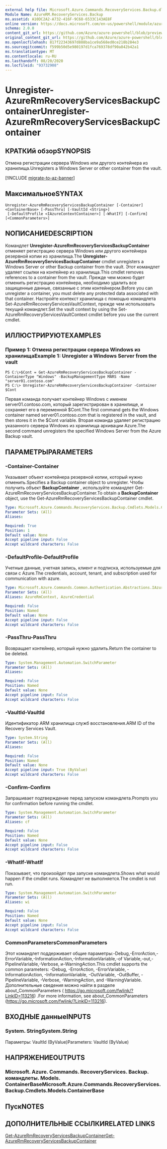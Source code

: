 ```yaml
---
external help file: Microsoft.Azure.Commands.RecoveryServices.Backup.dll-Help.xml
Module Name: AzureRM.RecoveryServices.Backup
ms.assetid: A10DC2A2-A732-416F-9C68-6533C143AE8F
online version: https://docs.microsoft.com/en-us/powershell/module/azurerm.recoveryservices.backup/unregister-azurermrecoveryservicesbackupcontainer
schema: 2.0.0
content_git_url: https://github.com/Azure/azure-powershell/blob/preview/src/ResourceManager/RecoveryServices/Commands.RecoveryServices.Backup/help/Unregister-AzureRmRecoveryServicesBackupContainer.md
original_content_git_url: https://github.com/Azure/azure-powershell/blob/preview/src/ResourceManager/RecoveryServices/Commands.RecoveryServices.Backup/help/Unregister-AzureRmRecoveryServicesBackupContainer.md
ms.openlocfilehash: 817f22343697d888ba1ce9a568ed0ce218b284e3
ms.sourcegitcommit: f599b50d5e980197d1fca769378df90a842b42a1
ms.translationtype: MT
ms.contentlocale: ru-RU
ms.lasthandoff: 08/20/2020
ms.locfileid: "93732908"
---
```

# <span data-ttu-id="e64f3-101">Unregister-AzureRmRecoveryServicesBackupContainer</span><span class="sxs-lookup"><span data-stu-id="e64f3-101">Unregister-AzureRmRecoveryServicesBackupContainer</span></span>

## <span data-ttu-id="e64f3-102">КРАТКИй обзор</span><span class="sxs-lookup"><span data-stu-id="e64f3-102">SYNOPSIS</span></span>
<span data-ttu-id="e64f3-103">Отмена регистрации сервера Windows или другого контейнера из хранилища.</span><span class="sxs-lookup"><span data-stu-id="e64f3-103">Unregisters a Windows Server or other container from the vault.</span></span>

[!INCLUDE [migrate-to-az-banner](../../includes/migrate-to-az-banner.md)]

## <span data-ttu-id="e64f3-104">Максимальное</span><span class="sxs-lookup"><span data-stu-id="e64f3-104">SYNTAX</span></span>

```
Unregister-AzureRmRecoveryServicesBackupContainer [-Container] <ContainerBase> [-PassThru] [-VaultId <String>]
 [-DefaultProfile <IAzureContextContainer>] [-WhatIf] [-Confirm] [<CommonParameters>]
```

## <span data-ttu-id="e64f3-105">NОПИСАНИЕ</span><span class="sxs-lookup"><span data-stu-id="e64f3-105">DESCRIPTION</span></span>
<span data-ttu-id="e64f3-106">Командлет **Unregister-AzureRmRecoveryServicesBackupContainer** отменяет регистрацию сервера Windows или другого контейнера резервной копии из хранилища.</span><span class="sxs-lookup"><span data-stu-id="e64f3-106">The **Unregister-AzureRmRecoveryServicesBackupContainer** cmdlet unregisters a Windows Server or other Backup container from the vault.</span></span>
<span data-ttu-id="e64f3-107">Этот командлет удаляет ссылки на контейнер из хранилища.</span><span class="sxs-lookup"><span data-stu-id="e64f3-107">This cmdlet removes references to a container from the vault.</span></span>
<span data-ttu-id="e64f3-108">Прежде чем можно будет отменить регистрацию контейнера, необходимо удалить все защищенные данные, связанные с этим контейнером.</span><span class="sxs-lookup"><span data-stu-id="e64f3-108">Before you can unregister a container, you must delete any protected data associated with that container.</span></span>
<span data-ttu-id="e64f3-109">Настройте контекст хранилища с помощью командлета Set-AzureRmRecoveryServicesVaultContext, прежде чем использовать текущий командлет.</span><span class="sxs-lookup"><span data-stu-id="e64f3-109">Set the vault context by using the Set-AzureRmRecoveryServicesVaultContext cmdlet before you use the current cmdlet.</span></span>

## <span data-ttu-id="e64f3-110">ИЛЛЮСТРИРУЮТ</span><span class="sxs-lookup"><span data-stu-id="e64f3-110">EXAMPLES</span></span>

### <span data-ttu-id="e64f3-111">Пример 1: Отмена регистрации сервера Windows из хранилища</span><span class="sxs-lookup"><span data-stu-id="e64f3-111">Example 1: Unregister a Windows Server from the vault</span></span>
```
PS C:\>$Cont = Get-AzureRmRecoveryServicesBackupContainer -ContainerType "Windows" -BackupManagementType MARS -Name "server01.contoso.com"
PS C:\> Unregister-AzureRmRecoveryServicesBackupContainer -Container $Cont
```

<span data-ttu-id="e64f3-112">Первая команда получает контейнер Windows с именем server01.contoso.com, который зарегистрирован в хранилище, и сохраняет его в переменной $Cont.</span><span class="sxs-lookup"><span data-stu-id="e64f3-112">The first command gets the Windows container named server01.contoso.com that is registered in the vault, and then stores it in the $Cont variable.</span></span>
<span data-ttu-id="e64f3-113">Вторая команда удаляет регистрацию указанного сервера Windows из хранилища архивации Azure.</span><span class="sxs-lookup"><span data-stu-id="e64f3-113">The second command unregisters the specified Windows Server from the Azure Backup vault.</span></span>

## <span data-ttu-id="e64f3-114">ПАРАМЕТРЫ</span><span class="sxs-lookup"><span data-stu-id="e64f3-114">PARAMETERS</span></span>

### <span data-ttu-id="e64f3-115">-Container</span><span class="sxs-lookup"><span data-stu-id="e64f3-115">-Container</span></span>
<span data-ttu-id="e64f3-116">Указывает объект контейнера резервной копии, который нужно отменить.</span><span class="sxs-lookup"><span data-stu-id="e64f3-116">Specifies a Backup container object to unregister.</span></span>
<span data-ttu-id="e64f3-117">Чтобы получить объект **BackupContainer** , используйте командлет Get-AzureRmRecoveryServicesBackupContainer.</span><span class="sxs-lookup"><span data-stu-id="e64f3-117">To obtain a **BackupContainer** object, use the Get-AzureRmRecoveryServicesBackupContainer cmdlet.</span></span>

```yaml
Type: Microsoft.Azure.Commands.RecoveryServices.Backup.Cmdlets.Models.ContainerBase
Parameter Sets: (All)
Aliases:

Required: True
Position: 1
Default value: None
Accept pipeline input: False
Accept wildcard characters: False
```

### <span data-ttu-id="e64f3-118">-DefaultProfile</span><span class="sxs-lookup"><span data-stu-id="e64f3-118">-DefaultProfile</span></span>
<span data-ttu-id="e64f3-119">Учетные данные, учетная запись, клиент и подписка, используемые для связи с Azure.</span><span class="sxs-lookup"><span data-stu-id="e64f3-119">The credentials, account, tenant, and subscription used for communication with azure.</span></span>

```yaml
Type: Microsoft.Azure.Commands.Common.Authentication.Abstractions.IAzureContextContainer
Parameter Sets: (All)
Aliases: AzureRmContext, AzureCredential

Required: False
Position: Named
Default value: None
Accept pipeline input: False
Accept wildcard characters: False
```

### <span data-ttu-id="e64f3-120">-PassThru</span><span class="sxs-lookup"><span data-stu-id="e64f3-120">-PassThru</span></span>
<span data-ttu-id="e64f3-121">Возвращает контейнер, который нужно удалить.</span><span class="sxs-lookup"><span data-stu-id="e64f3-121">Return the container to be deleted.</span></span>

```yaml
Type: System.Management.Automation.SwitchParameter
Parameter Sets: (All)
Aliases:

Required: False
Position: Named
Default value: None
Accept pipeline input: False
Accept wildcard characters: False
```

### <span data-ttu-id="e64f3-122">-VaultId</span><span class="sxs-lookup"><span data-stu-id="e64f3-122">-VaultId</span></span>
<span data-ttu-id="e64f3-123">Идентификатор ARM хранилища служб восстановления.</span><span class="sxs-lookup"><span data-stu-id="e64f3-123">ARM ID of the Recovery Services Vault.</span></span>

```yaml
Type: System.String
Parameter Sets: (All)
Aliases:

Required: False
Position: Named
Default value: None
Accept pipeline input: True (ByValue)
Accept wildcard characters: False
```

### <span data-ttu-id="e64f3-124">-Confirm</span><span class="sxs-lookup"><span data-stu-id="e64f3-124">-Confirm</span></span>
<span data-ttu-id="e64f3-125">Запрашивает подтверждение перед запуском командлета.</span><span class="sxs-lookup"><span data-stu-id="e64f3-125">Prompts you for confirmation before running the cmdlet.</span></span>

```yaml
Type: System.Management.Automation.SwitchParameter
Parameter Sets: (All)
Aliases: cf

Required: False
Position: Named
Default value: None
Accept pipeline input: False
Accept wildcard characters: False
```

### <span data-ttu-id="e64f3-126">-WhatIf</span><span class="sxs-lookup"><span data-stu-id="e64f3-126">-WhatIf</span></span>
<span data-ttu-id="e64f3-127">Показывает, что произойдет при запуске командлета.</span><span class="sxs-lookup"><span data-stu-id="e64f3-127">Shows what would happen if the cmdlet runs.</span></span> <span data-ttu-id="e64f3-128">Командлет не выполняется.</span><span class="sxs-lookup"><span data-stu-id="e64f3-128">The cmdlet is not run.</span></span>

```yaml
Type: System.Management.Automation.SwitchParameter
Parameter Sets: (All)
Aliases: wi

Required: False
Position: Named
Default value: None
Accept pipeline input: False
Accept wildcard characters: False
```

### <span data-ttu-id="e64f3-129">CommonParameters</span><span class="sxs-lookup"><span data-stu-id="e64f3-129">CommonParameters</span></span>
<span data-ttu-id="e64f3-130">Этот командлет поддерживает общие параметры:-Debug,-ErrorAction,-ErrorVariable,-InformationAction,-InformationVariable,-of Variable,-out,-PipelineVariable,-Verbose, и-WarningAction.</span><span class="sxs-lookup"><span data-stu-id="e64f3-130">This cmdlet supports the common parameters: -Debug, -ErrorAction, -ErrorVariable, -InformationAction, -InformationVariable, -OutVariable, -OutBuffer, -PipelineVariable, -Verbose, -WarningAction, and -WarningVariable.</span></span> <span data-ttu-id="e64f3-131">Дополнительные сведения можно найти в разделе about_CommonParameters ( https://go.microsoft.com/fwlink/?LinkID=113216) .</span><span class="sxs-lookup"><span data-stu-id="e64f3-131">For more information, see about_CommonParameters (https://go.microsoft.com/fwlink/?LinkID=113216).</span></span>

## <span data-ttu-id="e64f3-132">ВХОДНЫЕ данные</span><span class="sxs-lookup"><span data-stu-id="e64f3-132">INPUTS</span></span>

### <span data-ttu-id="e64f3-133">System. String</span><span class="sxs-lookup"><span data-stu-id="e64f3-133">System.String</span></span>
<span data-ttu-id="e64f3-134">Параметры: VaultId (ByValue)</span><span class="sxs-lookup"><span data-stu-id="e64f3-134">Parameters: VaultId (ByValue)</span></span>

## <span data-ttu-id="e64f3-135">НАПРЯЖЕНИЕ</span><span class="sxs-lookup"><span data-stu-id="e64f3-135">OUTPUTS</span></span>

### <span data-ttu-id="e64f3-136">Microsoft. Azure. Commands. RecoveryServices. Backup. командлеты. Models. ContainerBase</span><span class="sxs-lookup"><span data-stu-id="e64f3-136">Microsoft.Azure.Commands.RecoveryServices.Backup.Cmdlets.Models.ContainerBase</span></span>

## <span data-ttu-id="e64f3-137">Пуск</span><span class="sxs-lookup"><span data-stu-id="e64f3-137">NOTES</span></span>

## <span data-ttu-id="e64f3-138">ДОПОЛНИТЕЛЬНЫЕ ССЫЛКИ</span><span class="sxs-lookup"><span data-stu-id="e64f3-138">RELATED LINKS</span></span>

[<span data-ttu-id="e64f3-139">Get-AzureRmRecoveryServicesBackupContainer</span><span class="sxs-lookup"><span data-stu-id="e64f3-139">Get-AzureRmRecoveryServicesBackupContainer</span></span>](./Get-AzureRmRecoveryServicesBackupContainer.md)


